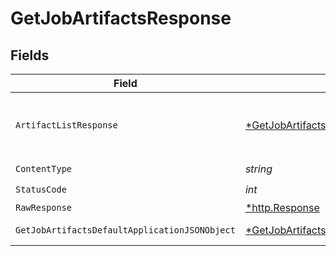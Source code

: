 # GetJobArtifactsResponse


## Fields

| Field                                                                                                      | Type                                                                                                       | Required                                                                                                   | Description                                                                                                |
| ---------------------------------------------------------------------------------------------------------- | ---------------------------------------------------------------------------------------------------------- | ---------------------------------------------------------------------------------------------------------- | ---------------------------------------------------------------------------------------------------------- |
| `ArtifactListResponse`                                                                                     | [*GetJobArtifactsArtifactListResponse](../../models/operations/getjobartifactsartifactlistresponse.md)     | :heavy_minus_sign:                                                                                         | A paginated list of the job's artifacts.                                                                   |
| `ContentType`                                                                                              | *string*                                                                                                   | :heavy_check_mark:                                                                                         | N/A                                                                                                        |
| `StatusCode`                                                                                               | *int*                                                                                                      | :heavy_check_mark:                                                                                         | N/A                                                                                                        |
| `RawResponse`                                                                                              | [*http.Response](https://pkg.go.dev/net/http#Response)                                                     | :heavy_minus_sign:                                                                                         | N/A                                                                                                        |
| `GetJobArtifactsDefaultApplicationJSONObject`                                                              | [*GetJobArtifactsDefaultApplicationJSON](../../models/operations/getjobartifactsdefaultapplicationjson.md) | :heavy_minus_sign:                                                                                         | Error response.                                                                                            |
